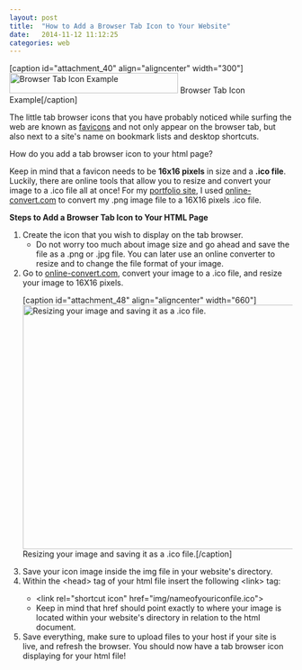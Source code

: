 ```yaml
---
layout: post
title:  "How to Add a Browser Tab Icon to Your Website"
date:   2014-11-12 11:12:25
categories: web
---
```

[caption id="attachment_40" align="aligncenter" width="300"]<a href="https://carloscodes.files.wordpress.com/2014/11/browser_tab_icon.png"><img class="size-medium wp-image-40" src="https://carloscodes.files.wordpress.com/2014/11/browser_tab_icon.png?w=300" alt="Browser Tab Icon Example" width="300" height="36" /></a> Browser Tab Icon Example[/caption]

The little tab browser icons that you have probably noticed while surfing the web are known as <a title="favicons" href="http://en.wikipedia.org/wiki/Favicon" target="_blank">favicons</a> and not only appear on the browser tab, but also next to a site's name on bookmark lists and desktop shortcuts.

How do you add a tab browser icon to your html page?

Keep in mind that a favicon needs to be <strong>16x16 pixels</strong> in size and a <strong>.ico file</strong>. Luckily, there are online tools that allow you to resize and convert your image to a .ico file all at once! For my <a title="Portfolio Site" href="http://carlosrmendoza.com" target="_blank">portfolio site</a>, I used <a title="convert image file to .ico format" href="http://image.online-convert.com/convert-to-ico" target="_blank">online-convert.com</a> to convert my .png image file to a 16X16 pixels .ico file.

<strong>Steps to Add a Browser Tab Icon to Your HTML Page</strong>
<ol>
	<li>Create the icon that you wish to display on the tab browser.
<ul>
	<li>Do not worry too much about image size and go ahead and save the file as a .png or .jpg file. You can later use an online converter to resize and to change the file format of your image.</li>
</ul>
</li>
	<li>Go to <a title="convert image file to .ico format" href="http://image.online-convert.com/convert-to-ico" target="_blank">online-convert.com</a>, convert your image to a .ico file, and resize your image to 16X16 pixels.

[caption id="attachment_48" align="aligncenter" width="660"]<a href="http://image.online-convert.com/convert-to-ico"><img class="wp-image-48 size-large" src="https://carloscodes.files.wordpress.com/2014/11/online-convert-com.png?w=660" alt="Resizing your image and saving it as a .ico file." width="660" height="434" /></a> Resizing your image and saving it as a .ico file.[/caption]</li>
	<li>Save your icon image inside the img file in your website's directory.</li>
	<li>Within the &lt;head&gt; tag of your html file insert the following &lt;link&gt; tag:
<ul>
	<li>&lt;link rel="shortcut icon" href="img/nameofyouriconfile.ico"&gt;</li>
	<li>Keep in mind that href should point exactly to where your image is located within your website's directory in relation to the html document.</li>
</ul>
</li>
	<li>Save everything, make sure to upload files to your host if your site is live, and refresh the browser. You should now have a tab browser icon displaying for your html file!</li>
</ol>